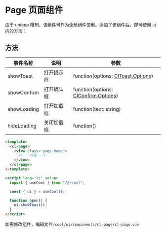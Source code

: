 # Page 页面组件

由于 uniapp 限制，该组件可作为全局组件使用。添加了该组件后，即可使用 `ui` 内的方法：

## 方法

| 事件名称    | 说明       | 参数                                                                    |
| ----------- | ---------- | ----------------------------------------------------------------------- |
| showToast   | 打开提示框 | function(options: [ClToast.Options](/src/guide/components/basic/toast)) |
| showConfirm | 打开确认框 | function(options: [ClConfirm.Options](./confirm))                       |
| showLoading | 打开加载框 | function(text: string)                                                  |
| hideLoading | 关闭加载框 | function()                                                              |

```html
<template>
  <cl-page>
    <view class="page-home">
      <!-- 内容 -->
    </view>
  </cl-page>
</template>

<script lang="ts" setup>
  import { useCool } from "/@/cool";

  const { ui } = useCool();

  function open() {
    ui.showToast();
  }
</script>
```

如需修改组件，编辑文件`/cool/ui/components/cl-page/cl-page.vue`
